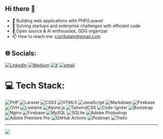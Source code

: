 ## Hi there 👋

- 🔭 Building web applications with PHP/Laravel
- 🌱 Solving startups and enterprise challenges with efficient code 
- 👯 Open source & AI enthousiast, GDG organizer
- 📫 How to reach me: cisirikalain@gmail.com


## 🌐 Socials:
[![LinkedIn](https://img.shields.io/badge/LinkedIn-%230077B5.svg?logo=linkedin&logoColor=white)](www.linkedin.com/in/alain-cisirika) [![Medium](https://img.shields.io/badge/Medium-12100E?logo=medium&logoColor=white)](https://medium.com/@https://medium.com/@cisirikalain) [![X](https://img.shields.io/badge/X-black.svg?logo=X&logoColor=white)](https://x.com/@cisirikalain3) [![email](https://img.shields.io/badge/Email-D14836?logo=gmail&logoColor=white)](mailto:cisirikalain@gmail.com) 

# 💻 Tech Stack:
![PHP](https://img.shields.io/badge/php-%23777BB4.svg?style=for-the-badge&logo=php&logoColor=white) ![Laravel](https://img.shields.io/badge/laravel-%23FF2D20.svg?style=for-the-badge&logo=laravel&logoColor=white)  ![CSS3](https://img.shields.io/badge/css3-%231572B6.svg?style=for-the-badge&logo=css3&logoColor=white) ![HTML5](https://img.shields.io/badge/html5-%23E34F26.svg?style=for-the-badge&logo=html5&logoColor=white) ![JavaScript](https://img.shields.io/badge/javascript-%23323330.svg?style=for-the-badge&logo=javascript&logoColor=%23F7DF1E) ![Markdown](https://img.shields.io/badge/markdown-%23000000.svg?style=for-the-badge&logo=markdown&logoColor=white) ![Firebase](https://img.shields.io/badge/firebase-%23039BE5.svg?style=for-the-badge&logo=firebase) ![OVH](https://img.shields.io/badge/ovh-%23123F6D.svg?style=for-the-badge&logo=ovh&logoColor=#123F6D) ![Livewire](https://img.shields.io/badge/livewire-%234e56a6.svg?style=for-the-badge&logo=livewire&logoColor=white) ![Alpine.js](https://img.shields.io/badge/alpinejs-white.svg?style=for-the-badge&logo=alpinedotjs&logoColor=%238BC0D0) ![TailwindCSS](https://img.shields.io/badge/tailwindcss-%2338B2AC.svg?style=for-the-badge&logo=tailwind-css&logoColor=white) ![Code-Igniter](https://img.shields.io/badge/CodeIgniter-%23EF4223.svg?style=for-the-badge&logo=codeIgniter&logoColor=white) ![Bootstrap](https://img.shields.io/badge/bootstrap-%238511FA.svg?style=for-the-badge&logo=bootstrap&logoColor=white) ![Nginx](https://img.shields.io/badge/nginx-%23009639.svg?style=for-the-badge&logo=nginx&logoColor=white) ![Firebase](https://img.shields.io/badge/firebase-a08021?style=for-the-badge&logo=firebase&logoColor=ffcd34) ![MySQL](https://img.shields.io/badge/mysql-4479A1.svg?style=for-the-badge&logo=mysql&logoColor=white) ![SQLite](https://img.shields.io/badge/sqlite-%2307405e.svg?style=for-the-badge&logo=sqlite&logoColor=white) ![Adobe Photoshop](https://img.shields.io/badge/adobe%20photoshop-%2331A8FF.svg?style=for-the-badge&logo=adobe%20photoshop&logoColor=white) ![Adobe Premiere Pro](https://img.shields.io/badge/Adobe%20Premiere%20Pro-9999FF.svg?style=for-the-badge&logo=Adobe%20Premiere%20Pro&logoColor=white) ![GitHub Actions](https://img.shields.io/badge/github%20actions-%232671E5.svg?style=for-the-badge&logo=githubactions&logoColor=white) ![Postman](https://img.shields.io/badge/Postman-FF6C37?style=for-the-badge&logo=postman&logoColor=white) ![Trello](https://img.shields.io/badge/Trello-%23026AA7.svg?style=for-the-badge&logo=Trello&logoColor=white)
<!--# 📊 GitHub Stats:
![](https://github-readme-stats.vercel.app/api?username=AlainCis&theme=swift&hide_border=false&include_all_commits=true&count_private=false)
![](https://github-readme-streak-stats.herokuapp.com/?user=AlainCis&theme=swift&hide_border=false)
![](https://github-readme-stats.vercel.app/api/top-langs/?username=AlainCis&theme=swift&hide_border=false&include_all_commits=true&count_private=false&layout=compact)
!-->

<!-- ### 🔝 Top Contributed Repo
![](https://github-contributor-stats.vercel.app/api?username=AlainCis&limit=5&theme=dark&combine_all_yearly_contributions=true)
!-->

---
[![](https://visitcount.itsvg.in/api?id=AlainCis&icon=0&color=0)](https://visitcount.itsvg.in)

<!-- Proudly created with GPRM ( https://gprm.itsvg.in ) -->

